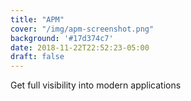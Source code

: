 ```yaml
---
title: "APM"
cover: "/img/apm-screenshot.png"
background: '#17d374c7'
date: 2018-11-22T22:52:23-05:00
draft: false
---
```


Get full visibility into modern applications
